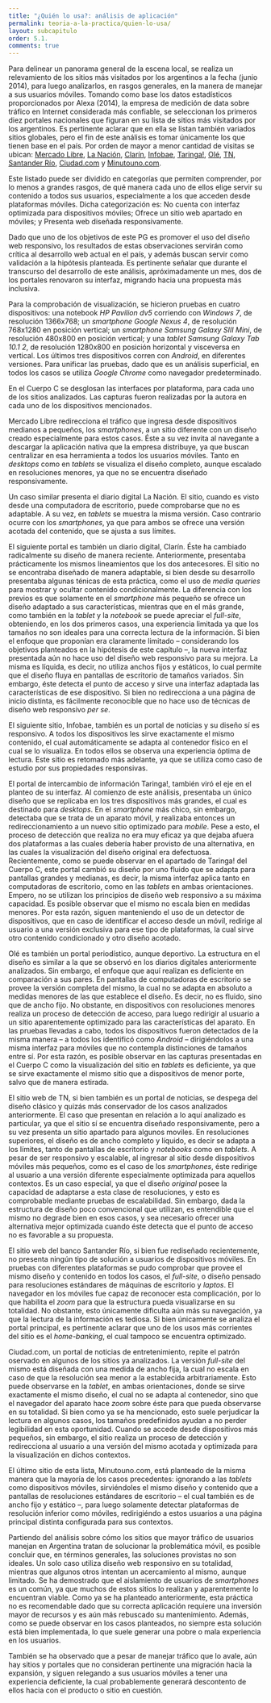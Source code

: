 ```yaml
---
title: "¿Quién lo usa?: análisis de aplicación"
permalink: teoria-a-la-practica/quien-lo-usa/
layout: subcapitulo
order: 5.1.
comments: true
---
```


Para delinear un panorama general de la escena local, se realiza un relevamiento de los sitios más visitados por los argentinos a la fecha (junio 2014), para luego analizarlos, en rasgos generales, en la manera de manejar a sus usuarios móviles. Tomando como base los datos estadísticos proporcionados por Alexa (2014), la empresa de medición de data sobre tráfico en Internet considerada más confiable, se seleccionan los primeros diez portales nacionales que figuran en su lista de sitios más visitados por los argentinos. Es pertinente aclarar que en ella se listan también variados sitios globales, pero el fin de este análisis es tomar únicamente los que tienen base en el país. Por orden de mayor a menor cantidad de visitas se ubican: [Mercado Libre](http://mercadolibre.com.ar), [La Nación](http://lanacion.com.ar), [Clarín](http://clarin.com), [Infobae](http://infobae.com), [Taringa!](http://taringa.net), [Olé](http://ole.com.ar), [TN](http://tn.com.ar), [Santander Río](http://santanderrio.com.ar), [Ciudad.com](http://ciudad.com) y [Minutouno.com](http://minutouno.com).

Este listado puede ser dividido en categorías que permiten comprender, por lo menos a grandes rasgos, de qué manera cada uno de ellos elige servir su contenido a todos sus usuarios, especialmente a los que acceden desde plataformas móviles. Dicha categorización es: No cuenta con interfaz optimizada para dispositivos móviles; Ofrece un sitio web apartado en móviles; y Presenta web diseñada responsivamente.

Dado que uno de los objetivos de este PG es promover el uso del diseño web responsivo, los resultados de estas observaciones servirán como crítica al desarrollo web actual en el país, y además buscan servir como validación a la hipótesis planteada. Es pertinente señalar que durante el transcurso del desarrollo de este análisis, apróximadamente un mes, dos de los portales renovaron su interfaz, migrando hacia una propuesta más inclusiva.

Para la comprobación de visualización, se hicieron pruebas en cuatro dispositivos: una notebook _HP Pavilion dv5_ corriendo con _Windows 7_, de resolución 1366x768; un _smartphone_ _Google Nexus 4_, de resolución 768x1280 en posición vertical; un _smartphone_ _Samsung Galaxy SIII Mini_, de resolución 480x800 en posición vertical; y una _tablet_ _Samsung Galaxy Tab 10.1 2_, de resolución 1280x800 en posición horizontal y visceversa en vertical. Los últimos tres dispositivos corren con _Android_, en diferentes versiones. Para unificar las pruebas, dado que es un análisis superficial, en todos los casos se utiliza _Google Chrome_ como navegador predeterminado.

En el Cuerpo C se desglosan las interfaces por plataforma, para cada uno de los sitios analizados. Las capturas fueron realizadas por la autora en cada uno de los dispositivos mencionados.

Mercado Libre redirecciona el tráfico que ingresa desde dispositivos medianos a pequeños, los _smartphones_, a un sitio diferente con un diseño creado especialmente para estos casos. Éste a su vez invita al navegante a descargar la aplicación nativa que la empresa distribuye, ya que buscan centralizar en esa herramienta a todos los usuarios móviles. Tanto en _desktops_ como en _tablets_ se visualiza el diseño completo, aunque escalado en resoluciones menores, ya que no se encuentra diseñado responsivamente.

Un caso similar presenta el diario digital La Nación. El sitio, cuando es visto desde una computadora de escritorio, puede comprobarse que no es adaptable. A su vez, en _tablets_ se muestra la misma versión. Caso contrario ocurre con los _smartphones_, ya que para ambos se ofrece una versión acotada del contenido, que se ajusta a sus límites.

El siguiente portal es también un diario digital, Clarín. Éste ha cambiado radicalmente su diseño de manera reciente. Anteriormente, presentaba prácticamente los mismos lineamientos que los dos antecesores. El sitio no se encontraba diseñado de manera adaptable, si bien desde su desarrollo presentaba algunas ténicas de esta práctica, como el uso de _media queries_ para mostrar y ocultar contenido condicionalmente. La diferencia con los previos es que solamente en el _smartphone_ más pequeño se ofrece un diseño adaptado a sus características, mientras que en el más grande, como también en la _tablet_ y la _notebook_ se puede apreciar el _full-site_, obteniendo, en los dos primeros casos, una experiencia limitada ya que los tamaños no son ideales para una correcta lectura de la información. Si bien el enfoque que proponían era claramente limitado – considerando los objetivos planteados en la hipótesis de este capítulo –, la nueva interfaz presentada aún no hace uso del diseño web responsivo para su mejora. La misma es líquida, es decir, no utiliza anchos fijos y estáticos, lo cual permite que el diseño fluya en pantallas de escritorio de tamaños variados. Sin embargo, éste detecta el punto de acceso y sirve una interfaz adaptada las características de ese dispositivo. Si bien no redirecciona a una página de inicio distinta, es fácilmente reconocible que no hace uso de técnicas de diseño web responsivo _per se_.

El siguiente sitio, Infobae, también es un portal de noticias y su diseño sí es responsivo. A todos los dispositivos les sirve exactamente el mismo contenido, el cual automáticamente se adapta al contenedor físico en el cual se lo visualiza. En todos ellos se observa una experiencia óptima de lectura. Este sitio es retomado más adelante, ya que se utiliza como caso de estudio por sus propiedades responsivas.

El portal de intercambio de información Taringa!, también viró el eje en el planteo de su interfaz. Al comienzo de este análisis, presentaba un único diseño que se replicaba en los tres dispositivos más grandes, el cual es destinado para _desktops_. En el _smartphone_ más chico, sin embargo, detectaba que se trata de un aparato móvil, y realizaba entonces un redireccionamiento a un nuevo sitio optimizado para _mobile_. Pese a esto, el proceso de detección que realiza no era muy eficaz ya que dejaba afuera dos plataformas a las cuales debería haber provisto de una alternativa, en las cuales la visualización del diseño original era defectuosa. Recientemente, como se puede observar en el apartado de Taringa! del Cuerpo C, este portal cambió su diseño por uno fluido que se adapta para pantallas grandes y medianas, es decir, la misma interfaz aplica tanto en computadoras de escritorio, como en las _tablets_ en ambas orientaciones. Empero, no se utilizan los principios de diseño web responsivo a su máxima capacidad. Es posible observar que el mismo no escala bien en medidas menores. Por esta razón, siguen manteniendo el uso de un detector de dispositivos, que en caso de identificar el acceso desde un móvil, redirige al usuario a una versión exclusiva para ese tipo de plataformas, la cual sirve otro contenido condicionado y otro diseño acotado.

Olé es también un portal periodístico, aunque deportivo. La estructura en el diseño es similar a la que se observó en los diarios digitales anteriormente analizados. Sin embargo, el enfoque que aquí realizan es deficiente en comparación a sus pares. En pantallas de computadoras de escritorio se provee la versión completa del mismo, la cual no se adapta en absoluto a medidas menores de las que establece el diseño. Es decir, no es fluido, sino que de ancho fijo. No obstante, en dispositivos con resoluciones menores realiza un proceso de detección de acceso, para luego redirigir al usuario a un sitio aparentemente optimizado para las características del aparato. En las pruebas llevadas a cabo, todos los dispositivos fueron detectados de la misma manera – a todos los identificó como _Android_ – dirigiéndolos a una misma interfaz para móviles que no contempla distinciones de tamaños entre sí. Por esta razón, es posible observar en las capturas presentadas en el Cuerpo C como la visualización del sitio en _tablets_ es deficiente, ya que se sirve exactamente el mismo sitio que a dispositivos de menor porte, salvo que de manera estirada.

El sitio web de TN, si bien también es un portal de noticias, se despega del diseño clásico y quizás más conservador de los casos analizados anteriormente. El caso que presentan en relación a lo aquí analizado es particular, ya que el sitio sí se  encuentra diseñado responsivamente, pero a su vez presenta un sitio apartado para algunos moviles. En resoluciones superiores, el diseño es de ancho completo y líquido, es decir se adapta a los límites, tanto de pantallas de escritorio y _notebooks_ como en _tablets_. A pesar de ser responsivo y escalable, al ingresar al sitio desde dispositivos móviles más pequeños, como es el caso de los _smartphones_, éste redirige al usuario a una versión diferente especialmente optimizada para aquellos contextos. Es un caso especial, ya que el diseño _original_ posee la capacidad de adaptarse a esta clase de resoluciones, y esto es comprobable mediante pruebas de escalabilidad. Sin embargo, dada la estructura de diseño poco convencional que utilizan, es entendible que el mismo no degrade bien en esos casos, y sea necesario ofrecer una alternativa mejor optimizada cuando éste detecta que el punto de acceso no es favorable a su propuesta.

El sitio web del banco Santander Río, si bien fue rediseñado recientemente, no presenta ningún tipo de solución a usuarios de dispositivos móviles. En pruebas con diferentes plataformas se pudo comprobar que provee el mismo diseño y contenido en todos los casos, el _full-site_, o diseño pensado para resoluciones estándares de máquinas de escritorio y _laptos_. El navegador en los móviles fue capaz de reconocer esta complicación, por lo que habilita el _zoom_ para que la estructura pueda visualizarse en su totalidad. No obstante, esto únicamente dificulta aún más su navegación, ya que la lectura de la información es tediosa. Si bien únicamente se analiza el portal principal, es pertinente aclarar que uno de los usos más corrientes del sitio es el _home-banking_, el cual tampoco se encuentra optimizado.

Ciudad.com, un portal de noticias de entretenimiento, repite el patrón oservado en algunos de los sitios ya analizados. La versión _full-site_ del mismo está diseñada con una medida de ancho fija, la cual no escala en caso de que la resolución sea menor a la establecida arbitrariamente. Esto puede observarse en la _tablet_, en ambas orientaciones, donde se sirve exactamente el mismo diseño, el cual no se adapta al contenedor, sino que el navegador del aparato hace _zoom_ sobre éste para que pueda observarse en su totalidad. Si bien como ya se ha mencionado, esto suele perjudicar la lectura en algunos casos, los tamaños predefinidos ayudan a no perder legibilidad en esta oportunidad. Cuando se accede desde dispositivos más pequeños, sin embargo, el sitio realiza un proceso de detección y redirecciona al usuario a una versión del mismo acotada y optimizada para la visualización en dichos contextos.

El último sitio de esta lista, Minutouno.com, está planteado de la misma manera que la mayoría de los casos precedentes: ignorando a las _tablets_ como dispositivos móviles, sirviéndoles el mismo diseño y contenido que a pantallas de resoluciones estándares de escritorio – el cual también es de ancho fijo y estático –, para luego solamente detectar plataformas de resolución inferior como móviles, redirigiéndo a estos usuarios a una página principal distinta configurada para sus contextos.

Partiendo del análisis sobre cómo los sitios que mayor tráfico de usuarios manejan en Argentina tratan de solucionar la problemática móvil, es posible concluir que, en términos generales, las soluciones provistas no son ideales. Un solo caso utiliza diseño web responsivo en su totalidad, mientras que algunos otros intentan un acercamiento al mismo, aunque limitado. Se ha demostrado que el aislamiento de usuarios de _smartphones_ es un común, ya que muchos de estos sitios lo realizan y aparentemente lo encuentran viable. Como ya se ha planteado anteriormente, esta práctica no es recomendable dado que su correcta aplicación requiere una inversión mayor de recursos y es aún más rebuscado su mantenimiento. Además, como se puede observar en los casos planteados, no siempre esta solución está bien implementada, lo que suele generar una pobre o mala experiencia en los usuarios.

También se ha observado que a pesar de manejar tráfico que lo avale, aún hay sitios y portales que no consideran pertinente una migración hacia la expansión, y siguen relegando a sus usuarios móviles a tener una experiencia deficiente, la cual probablemente generará descontento de ellos hacia con el producto o sitio en cuestión.
